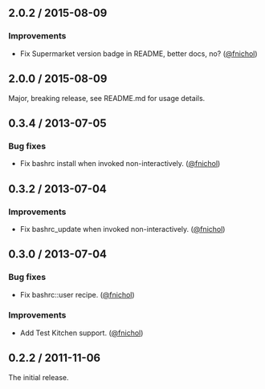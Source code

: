 ## 2.0.2 / 2015-08-09

### Improvements

* Fix Supermarket version badge in README, better docs, no? ([@fnichol][])


## 2.0.0 / 2015-08-09

Major, breaking release, see README.md for usage details.


## 0.3.4 / 2013-07-05

### Bug fixes

* Fix bashrc install when invoked non-interactively. ([@fnichol][])


## 0.3.2 / 2013-07-04

### Improvements

* Fix bashrc_update when invoked non-interactively. ([@fnichol][])


## 0.3.0 / 2013-07-04

### Bug fixes

* Fix bashrc::user recipe. ([@fnichol][])

### Improvements

* Add Test Kitchen support. ([@fnichol][])


## 0.2.2 / 2011-11-06

The initial release.


<!--- The following link definition list is generated by PimpMyChangelog --->
[@fnichol]: https://github.com/fnichol
